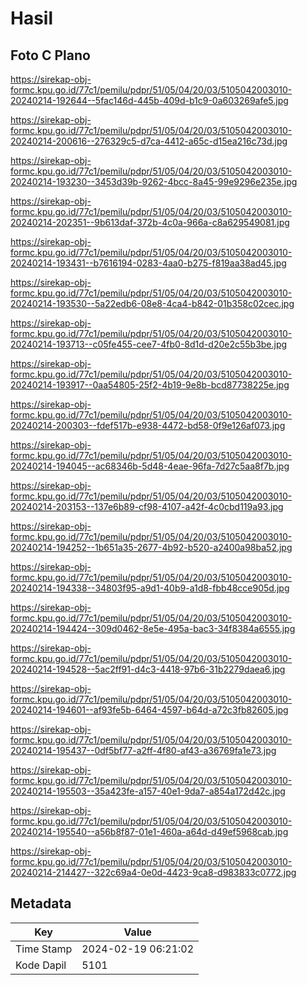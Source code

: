 # Hasil

## Foto C Plano

https://sirekap-obj-formc.kpu.go.id/77c1/pemilu/pdpr/51/05/04/20/03/5105042003010-20240214-192644--5fac146d-445b-409d-b1c9-0a603269afe5.jpg

https://sirekap-obj-formc.kpu.go.id/77c1/pemilu/pdpr/51/05/04/20/03/5105042003010-20240214-200616--276329c5-d7ca-4412-a65c-d15ea216c73d.jpg

https://sirekap-obj-formc.kpu.go.id/77c1/pemilu/pdpr/51/05/04/20/03/5105042003010-20240214-193230--3453d39b-9262-4bcc-8a45-99e9296e235e.jpg

https://sirekap-obj-formc.kpu.go.id/77c1/pemilu/pdpr/51/05/04/20/03/5105042003010-20240214-202351--9b613daf-372b-4c0a-966a-c8a629549081.jpg

https://sirekap-obj-formc.kpu.go.id/77c1/pemilu/pdpr/51/05/04/20/03/5105042003010-20240214-193431--b7616194-0283-4aa0-b275-f819aa38ad45.jpg

https://sirekap-obj-formc.kpu.go.id/77c1/pemilu/pdpr/51/05/04/20/03/5105042003010-20240214-193530--5a22edb6-08e8-4ca4-b842-01b358c02cec.jpg

https://sirekap-obj-formc.kpu.go.id/77c1/pemilu/pdpr/51/05/04/20/03/5105042003010-20240214-193713--c05fe455-cee7-4fb0-8d1d-d20e2c55b3be.jpg

https://sirekap-obj-formc.kpu.go.id/77c1/pemilu/pdpr/51/05/04/20/03/5105042003010-20240214-193917--0aa54805-25f2-4b19-9e8b-bcd87738225e.jpg

https://sirekap-obj-formc.kpu.go.id/77c1/pemilu/pdpr/51/05/04/20/03/5105042003010-20240214-200303--fdef517b-e938-4472-bd58-0f9e126af073.jpg

https://sirekap-obj-formc.kpu.go.id/77c1/pemilu/pdpr/51/05/04/20/03/5105042003010-20240214-194045--ac68346b-5d48-4eae-96fa-7d27c5aa8f7b.jpg

https://sirekap-obj-formc.kpu.go.id/77c1/pemilu/pdpr/51/05/04/20/03/5105042003010-20240214-203153--137e6b89-cf98-4107-a42f-4c0cbd119a93.jpg

https://sirekap-obj-formc.kpu.go.id/77c1/pemilu/pdpr/51/05/04/20/03/5105042003010-20240214-194252--1b651a35-2677-4b92-b520-a2400a98ba52.jpg

https://sirekap-obj-formc.kpu.go.id/77c1/pemilu/pdpr/51/05/04/20/03/5105042003010-20240214-194338--34803f95-a9d1-40b9-a1d8-fbb48cce905d.jpg

https://sirekap-obj-formc.kpu.go.id/77c1/pemilu/pdpr/51/05/04/20/03/5105042003010-20240214-194424--309d0462-8e5e-495a-bac3-34f8384a6555.jpg

https://sirekap-obj-formc.kpu.go.id/77c1/pemilu/pdpr/51/05/04/20/03/5105042003010-20240214-194528--5ac2ff91-d4c3-4418-97b6-31b2279daea6.jpg

https://sirekap-obj-formc.kpu.go.id/77c1/pemilu/pdpr/51/05/04/20/03/5105042003010-20240214-194601--af93fe5b-6464-4597-b64d-a72c3fb82605.jpg

https://sirekap-obj-formc.kpu.go.id/77c1/pemilu/pdpr/51/05/04/20/03/5105042003010-20240214-195437--0df5bf77-a2ff-4f80-af43-a36769fa1e73.jpg

https://sirekap-obj-formc.kpu.go.id/77c1/pemilu/pdpr/51/05/04/20/03/5105042003010-20240214-195503--35a423fe-a157-40e1-9da7-a854a172d42c.jpg

https://sirekap-obj-formc.kpu.go.id/77c1/pemilu/pdpr/51/05/04/20/03/5105042003010-20240214-195540--a56b8f87-01e1-460a-a64d-d49ef5968cab.jpg

https://sirekap-obj-formc.kpu.go.id/77c1/pemilu/pdpr/51/05/04/20/03/5105042003010-20240214-214427--322c69a4-0e0d-4423-9ca8-d983833c0772.jpg


## Metadata

| Key        | Value               |
| ---------- | ------------------- |
| Time Stamp | 2024-02-19 06:21:02 |
| Kode Dapil | 5101                |



